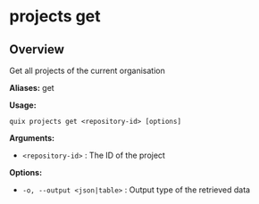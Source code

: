 # projects get

## Overview

Get all projects of the current organisation

**Aliases:** get

**Usage:**

```
quix projects get <repository-id> [options]
```

**Arguments:**

- `<repository-id>` : The ID of the project

**Options:**

- `-o, --output <json|table>` : Output type of the retrieved data

